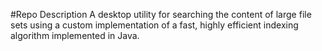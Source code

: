 #Repo Description
A desktop utility for searching the content of large file sets using a custom implementation of a fast, highly efficient indexing algorithm implemented in Java.
